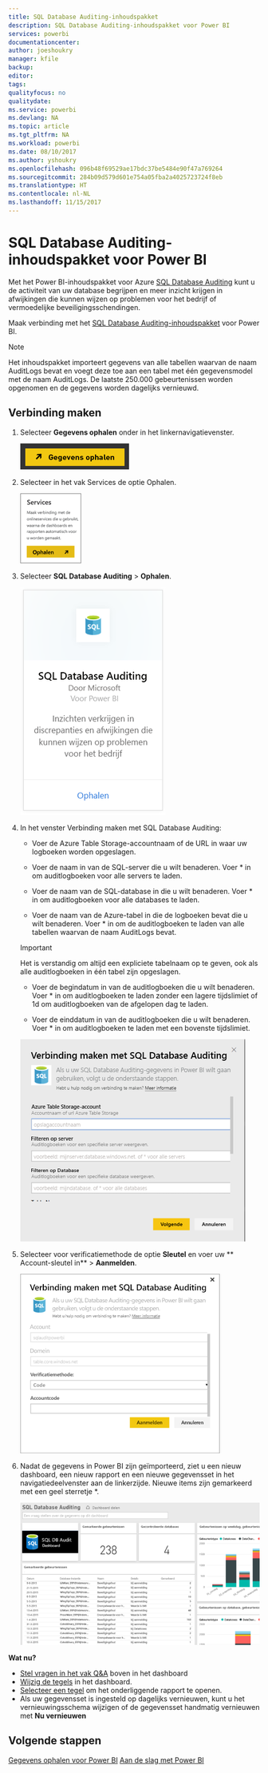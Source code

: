 ```yaml
---
title: SQL Database Auditing-inhoudspakket
description: SQL Database Auditing-inhoudspakket voor Power BI
services: powerbi
documentationcenter: 
author: joeshoukry
manager: kfile
backup: 
editor: 
tags: 
qualityfocus: no
qualitydate: 
ms.service: powerbi
ms.devlang: NA
ms.topic: article
ms.tgt_pltfrm: NA
ms.workload: powerbi
ms.date: 08/10/2017
ms.author: yshoukry
ms.openlocfilehash: 096b48f69529ae17bdc37be5484e90f47a769264
ms.sourcegitcommit: 284b09d579d601e754a05fba2a4025723724f8eb
ms.translationtype: HT
ms.contentlocale: nl-NL
ms.lasthandoff: 11/15/2017
---
```

# <a name="sql-database-auditing-content-pack-for-power-bi"></a>SQL Database Auditing-inhoudspakket voor Power BI
Met het Power BI-inhoudspakket voor Azure [SQL Database Auditing](http://azure.microsoft.com/documentation/articles/sql-database-auditing-get-started/) kunt u de activiteit van uw database begrijpen en meer inzicht krijgen in afwijkingen die kunnen wijzen op problemen voor het bedrijf of vermoedelijke beveiligingsschendingen. 

Maak verbinding met het [SQL Database Auditing-inhoudspakket](https://app.powerbi.com/getdata/services/sql-db-auditing) voor Power BI.

>[!NOTE]
>Het inhoudspakket importeert gegevens van alle tabellen waarvan de naam AuditLogs bevat en voegt deze toe aan een tabel met één gegevensmodel met de naam AuditLogs. De laatste 250.000 gebeurtenissen worden opgenomen en de gegevens worden dagelijks vernieuwd.

## <a name="how-to-connect"></a>Verbinding maken
1. Selecteer **Gegevens ophalen** onder in het linkernavigatievenster.
   
   ![](media/service-connect-to-azure-sql-database-auditing/pbi_getdata.png) 
2. Selecteer in het vak Services de optie Ophalen.
   
   ![](media/service-connect-to-azure-sql-database-auditing/pbi_getservices.png) 
3. Selecteer **SQL Database Auditing** \> **Ophalen**.
   
   ![](media/service-connect-to-azure-sql-database-auditing/sqldbaudit.png)
4. In het venster Verbinding maken met SQL Database Auditing:
   
   - Voer de Azure Table Storage-accountnaam of de URL in waar uw logboeken worden opgeslagen.
   
   - Voer de naam in van de SQL-server die u wilt benaderen. Voer \* in om auditlogboeken voor alle servers te laden.
   
   - Voer de naam van de SQL-database in die u wilt benaderen. Voer \* in om auditlogboeken voor alle databases te laden.
   
   - Voer de naam van de Azure-tabel in die de logboeken bevat die u wilt benaderen. Voer \* in om de auditlogboeken te laden van alle tabellen waarvan de naam AuditLogs bevat.
   
   >[!IMPORTANT]
   >Het is verstandig om altijd een expliciete tabelnaam op te geven, ook als alle auditlogboeken in één tabel zijn opgeslagen.
   
   - Voer de begindatum in van de auditlogboeken die u wilt benaderen. Voer \* in om auditlogboeken te laden zonder een lagere tijdslimiet of 1d om auditlogboeken van de afgelopen dag te laden.
   
   - Voer de einddatum in van de auditlogboeken die u wilt benaderen. Voer \* in om auditlogboeken te laden met een bovenste tijdslimiet.
   
   ![](media/service-connect-to-azure-sql-database-auditing/dbauditing_param.png)
5. Selecteer voor verificatiemethode de optie **Sleutel** en voer uw ** Account-sleutel in** \> **Aanmelden**.
   
   ![](media/service-connect-to-azure-sql-database-auditing/pbi_sqlauditing3.png)
6. Nadat de gegevens in Power BI zijn geïmporteerd, ziet u een nieuw dashboard, een nieuw rapport en een nieuwe gegevensset in het navigatiedeelvenster aan de linkerzijde. Nieuwe items zijn gemarkeerd met een geel sterretje \*.
   
   ![](media/service-connect-to-azure-sql-database-auditing/pbi_sqldbauditingnewdash.png)

**Wat nu?**

* [Stel vragen in het vak Q&A](service-q-and-a.md) boven in het dashboard
* [Wijzig de tegels](service-dashboard-edit-tile.md) in het dashboard.
* [Selecteer een tegel](service-dashboard-tiles.md) om het onderliggende rapport te openen.
* Als uw gegevensset is ingesteld op dagelijks vernieuwen, kunt u het vernieuwingsschema wijzigen of de gegevensset handmatig vernieuwen met **Nu vernieuwen**

## <a name="next-steps"></a>Volgende stappen
[Gegevens ophalen voor Power BI](service-get-data.md)
[Aan de slag met Power BI](service-get-started.md)